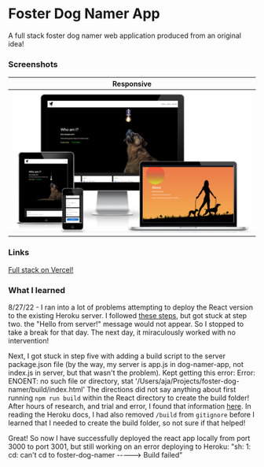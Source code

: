 # Foster Dog Namer App

A full stack foster dog namer web application produced from an original idea!

### Screenshots

|                                                       <b>Responsive</b>                                                        |
| :------------------------------------------------------------------------------------------------------------------------------------: |
| ![Responsive](https://github.com/Faraja17/foster-dog-namer/blob/main/Screen%20Shot%202022-09-02%20at%2010.14.15%20AM.png?raw=true) |

### Links

[Full stack on Vercel!](https://foster-dog-namer.vercel.app/)

### What I learned

8/27/22 - I ran into a lot of problems attempting to deploy the React version to the existing Heroku server. I followed [these steps](https://www.freecodecamp.org/news/how-to-create-a-react-app-with-a-node-backend-the-complete-guide/), but got stuck at step two. the "Hello from server!" message would not appear. So I stopped to take a break for that day. The next day, it miraculously worked with no intervention!

Next, I got stuck in step five with adding a build script to the server package.json file (by the way, my server is app.js in dog-namer-app, not index.js in server, but that wasn't the problem). Kept getting this error: Error: ENOENT: no such file or directory, stat '/Users/aja/Projects/foster-dog-namer/build/index.html' The directions did not say anything about first running `npm run build` within the React directory to create the build folder! After hours of research, and trial and error, I found that information [here](https://stackoverflow.com/questions/41495658/use-custom-build-output-folder-when-using-create-react-app). In reading the Heroku docs, I had also removed `/build` from `gitignore` before I learned that I needed to create the build folder, so not sure if that helped!

Great! So now I have successfully deployed the react app locally from port 3000 to port 3001, but still working on an error deploying to Heroku: "sh: 1: cd: can't cd to foster-dog-namer
-----> Build failed"
